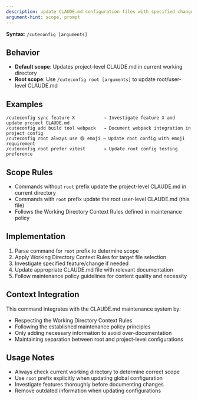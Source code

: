```yaml
---
description: update CLAUDE.md configuration files with specified changes
argument-hint: scope, prompt
---
```


**Syntax**: `/cuteconfig [arguments]`

## Behavior

- **Default scope**: Updates project-level CLAUDE.md in current working directory
- **Root scope**: Use `/cuteconfig root [arguments]` to update root/user-level CLAUDE.md

## Examples

```
/cuteconfig sync feature X           → Investigate feature X and update project CLAUDE.md
/cuteconfig add build tool webpack   → Document webpack integration in project config
/cuteconfig root always use 😅 emoji → Update root config with emoji requirement
/cuteconfig root prefer vitest       → Update root config testing preference
```

## Scope Rules

- Commands without `root` prefix update the project-level CLAUDE.md in current directory
- Commands with `root` prefix update the root user-level CLAUDE.md (this file)
- Follows the Working Directory Context Rules defined in maintenance policy

## Implementation

1. Parse command for `root` prefix to determine scope
2. Apply Working Directory Context Rules for target file selection
3. Investigate specified feature/change if needed
4. Update appropriate CLAUDE.md file with relevant documentation
5. Follow maintenance policy guidelines for content quality and necessity

## Context Integration

This command integrates with the CLAUDE.md maintenance system by:

- Respecting the Working Directory Context Rules
- Following the established maintenance policy principles
- Only adding necessary information to avoid over-documentation
- Maintaining separation between root and project-level configurations

## Usage Notes

- Always check current working directory to determine correct scope
- Use `root` prefix explicitly when updating global configuration
- Investigate features thoroughly before documenting changes
- Remove outdated information when updating configurations
